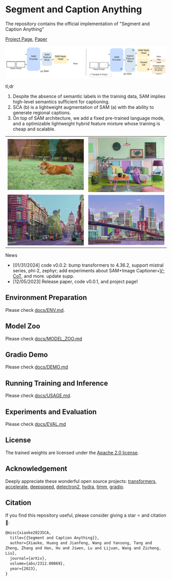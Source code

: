 # Segment and Caption Anything

The repository contains the official implementation of "Segment and Caption Anything"

[Project Page](https://xk-huang.github.io/segment-caption-anything), [Paper](https://arxiv.org/abs/2312.00869)

![teaser](./docs/teaser-github.svg)

tl;dr
1. Despite the absence of semantic labels in the training data, SAM implies high-level semantics sufficient for captioning. 
2. SCA (b) is a lightweight augmentation of SAM (a) with the ability to generate regional captions.
3. On top of SAM architecture, we add a fixed pre-trained language mode, and a optimizable lightweight hybrid feature mixture whose training is cheap and scalable.

<table>
  <tr>
    <td><img src="./docs/anything-mode-00.png.jpg" alt="anything-mode-00"></td>
    <td><img src="./docs/anything-mode-03.png.jpg" alt="anything-mode-01"></td>
  </tr>
  <tr>
    <td><img src="./docs/anything-mode-01.png.jpg" alt="anything-mode-02"></td>
    <td><img src="./docs/anything-mode-02.png.jpg" alt="anything-mode-03"></td>
  </tr>
</table>

News

- [01/31/2024] code v0.0.2: bump transformers to 4.36.2, support mistral series, phi-2, zephyr; add experiments about SAM+Image Captioner+[V-CoT](https://github.com/ttengwang/Caption-Anything), and more. update supp.
- [12/05/2023] Release paper, code v0.0.1, and project page!

## Environment Preparation

Please check [docs/ENV.md](docs/ENV.md).


## Model Zoo

Please check [docs/MODEL_ZOO.md](docs/MODEL_ZOO.md)


## Gradio Demo

Please check [docs/DEMO.md](docs/DEMO.md)


## Running Training and Inference

Please check [docs/USAGE.md](docs/USAGE.md).


## Experiments and Evaluation

Please check [docs/EVAL.md](docs/EVAL.md)

## License

The trained weights are licensed under the [Apache 2.0 license](https://github.com/xk-huang/segment-caption-anything/blob/1c810bfcfeb3b95cd4b1f502f8f30c46333d58b8/LICENSE).

## Acknowledgement

Deeply appreciate these wonderful open source projects: [transformers](https://github.com/huggingface/transformers), [accelerate](https://github.com/huggingface/accelerate), [deepspeed](https://github.com/microsoft/DeepSpeed), [detectron2](https://github.com/facebookresearch/detectron2), [hydra](https://github.com/facebookresearch/hydra), [timm](https://github.com/huggingface/pytorch-image-models), [gradio](https://github.com/gradio-app/gradio).

## Citation

If you find this repository useful, please consider giving a star ⭐ and citation 🦖:

```
@misc{xiaoke2023SCA,
  title={{Segment and Caption Anything}},
  author={Xiaoke, Huang and Jianfeng, Wang and Yansong, Tang and Zheng, Zhang and Han, Hu and Jiwen, Lu and Lijuan, Wang and Zicheng, Liu},
  journal={arXiv},
  volume={abs/2312.00869},
  year={2023},
}
```